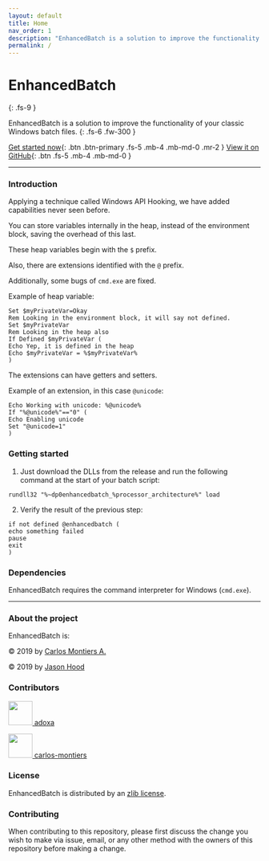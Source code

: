 ```yaml
---
layout: default
title: Home
nav_order: 1
description: "EnhancedBatch is a solution to improve the functionality of your classic Windows batch files."
permalink: /
---
```


# EnhancedBatch
{: .fs-9 }

EnhancedBatch is a solution to improve the functionality of your classic Windows batch files.
{: .fs-6 .fw-300 }

[Get started now](#getting-started){: .btn .btn-primary .fs-5 .mb-4 .mb-md-0 .mr-2 } [View it on GitHub](https://github.com/carlos-montiers/enhancedbatch){: .btn .fs-5 .mb-4 .mb-md-0 }

---

### Introduction

Applying a technique called Windows API Hooking, we have added capabilities never seen before.

You can store variables internally in the heap, instead of the environment block, saving the overhead of this last.

These heap variables begin with the `$` prefix.

Also, there are extensions identified with the `@` prefix.

Additionally, some bugs of `cmd.exe` are fixed.

Example of heap variable:

```
Set $myPrivateVar=Okay
Rem Looking in the environment block, it will say not defined.
Set $myPrivateVar
Rem Looking in the heap also
If Defined $myPrivateVar (
Echo Yep, it is defined in the heap
Echo $myPrivateVar = %$myPrivateVar%
)
```

The extensions can have getters and setters.

Example of an extension, in this case `@unicode`:

```
Echo Working with unicode: %@unicode%
If "%@unicode%"=="0" (
Echo Enabling unicode
Set "@unicode=1"
)
```

### Getting started

1. Just download the DLLs from the release and run the following command at the start of your batch script:

```
rundll32 "%~dp0enhancedbatch_%processor_architecture%" load
```

2. Verify the result of the previous step:

```
if not defined @enhancedbatch (
echo something failed
pause
exit
)
```

### Dependencies

EnhancedBatch requires the command interpreter for Windows (`cmd.exe`).

---

### About the project

EnhancedBatch is:

&copy; 2019 by [Carlos Montiers A.](https://github.com/carlos-montiers)

&copy; 2019 by [Jason Hood](https://github.com/adoxa)

### Contributors

<p><a href="https://github.com/adoxa"><img src="https://avatars2.githubusercontent.com/u/470238?v=4" alt="" width="48" height="48"> adoxa</a></p>

<p><a href="https://github.com/carlos-montiers"> <img src="https://avatars1.githubusercontent.com/u/5741891?v=4" alt="" width="48" height="48"> carlos-montiers</a></p>

### License

EnhancedBatch is distributed by an [zlib license](https://github.com/carlos-montiers/enhancedbatch/blob/master/LICENSE.txt).

### Contributing

When contributing to this repository, please first discuss the change you wish to make via issue,
email, or any other method with the owners of this repository before making a change.

